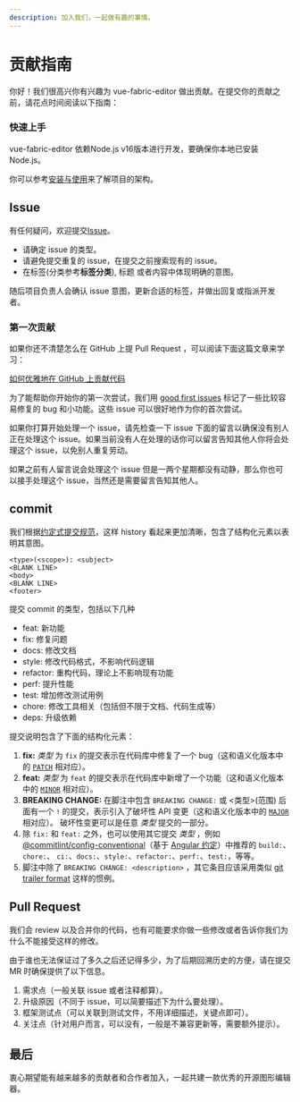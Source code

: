 ```yaml
---
description: 加入我们，一起做有趣的事情。
---
```


# 贡献指南

你好！我们很高兴你有兴趣为 vue-fabric-editor 做出贡献。在提交你的贡献之前，请花点时间阅读以下指南：

### 快速上手

vue-fabric-editor 依赖Node.js v16版本进行开发，要确保你本地已安装Node.js。

你可以参考[安装与使用](https://nihaojob.gitbook.io/editor/an-zhuang-shi-yong)来了解项目的架构。

## Issue

有任何疑问，欢迎提交[Issue](https://github.com/nihaojob/vue-fabric-editor/issues)。

* 请确定 issue 的类型。
* 请避免提交重复的 issue，在提交之前搜索现有的 issue。
* 在标签(分类参考**标签分类**), 标题 或者内容中体现明确的意图。

随后项目负责人会确认 issue 意图，更新合适的标签，并做出回复或指派开发者。

### 第一次贡献

如果你还不清楚怎么在 GitHub 上提 Pull Request ，可以阅读下面这篇文章来学习：

[如何优雅地在 GitHub 上贡献代码](https://segmentfault.com/a/1190000000736629)

为了能帮助你开始你的第一次尝试，我们用 [good first issues](https://github.com/nihaojob/vue-fabric-editor/labels/good%20first%20issue) 标记了一些比较容易修复的 bug 和小功能。这些 issue 可以很好地作为你的首次尝试。

如果你打算开始处理一个 issue，请先检查一下 issue 下面的留言以确保没有别人正在处理这个 issue。如果当前没有人在处理的话你可以留言告知其他人你将会处理这个 issue，以免别人重复劳动。

如果之前有人留言说会处理这个 issue 但是一两个星期都没有动静，那么你也可以接手处理这个 issue，当然还是需要留言告知其他人。

## commit

我们根据[约定式提交规范](https://www.conventionalcommits.org/zh-hans/v1.0.0/)，这样 history 看起来更加清晰，包含了结构化元素以表明其意图。

```
<type>(<scope>): <subject>
<BLANK LINE>
<body>
<BLANK LINE>
<footer>
```

提交 commit 的类型，包括以下几种

* feat: 新功能
* fix: 修复问题
* docs: 修改文档
* style: 修改代码格式，不影响代码逻辑
* refactor: 重构代码，理论上不影响现有功能
* perf: 提升性能
* test: 增加修改测试用例
* chore: 修改工具相关（包括但不限于文档、代码生成等）
* deps: 升级依赖

提交说明包含了下面的结构化元素：

1. **fix:** _类型_ 为 `fix` 的提交表示在代码库中修复了一个 bug（这和语义化版本中的 [`PATCH`](https://semver.org/lang/zh-CN/#%E6%91%98%E8%A6%81) 相对应）。
2. **feat:** _类型_ 为 `feat` 的提交表示在代码库中新增了一个功能（这和语义化版本中的 [`MINOR`](https://semver.org/lang/zh-CN/#%E6%91%98%E8%A6%81) 相对应）。
3. **BREAKING CHANGE:** 在脚注中包含 `BREAKING CHANGE:` 或 <类型>(范围) 后面有一个 `!` 的提交，表示引入了破坏性 API 变更（这和语义化版本中的 [`MAJOR`](https://semver.org/lang/zh-CN/#%E6%91%98%E8%A6%81) 相对应）。 破坏性变更可以是任意 _类型_ 提交的一部分。
4. 除 `fix:` 和 `feat:` 之外，也可以使用其它提交 _类型_ ，例如 [@commitlint/config-conventional](https://github.com/conventional-changelog/commitlint/tree/master/%40commitlint/config-conventional)（基于 [Angular 约定](https://github.com/angular/angular/blob/22b96b9/CONTRIBUTING.md#-commit-message-guidelines)）中推荐的 `build:`、`chore:`、 `ci:`、`docs:`、`style:`、`refactor:`、`perf:`、`test:`，等等。
5. 脚注中除了 `BREAKING CHANGE: <description>` ，其它条目应该采用类似 [git trailer format](https://git-scm.com/docs/git-interpret-trailers) 这样的惯例。

## Pull Request

我们会 review 以及合并你的代码，也有可能要求你做一些修改或者告诉你我们为什么不能接受这样的修改。

由于谁也无法保证过了多久之后还记得多少，为了后期回溯历史的方便，请在提交 MR 时确保提供了以下信息。

1. 需求点（一般关联 issue 或者注释都算）。
2. 升级原因（不同于 issue，可以简要描述下为什么要处理）。
3. 框架测试点（可以关联到测试文件，不用详细描述，关键点即可）。
4. 关注点（针对用户而言，可以没有，一般是不兼容更新等，需要额外提示）。

## 最后

衷心期望能有越来越多的贡献者和合作者加入，一起共建一款优秀的开源图形编辑器。





